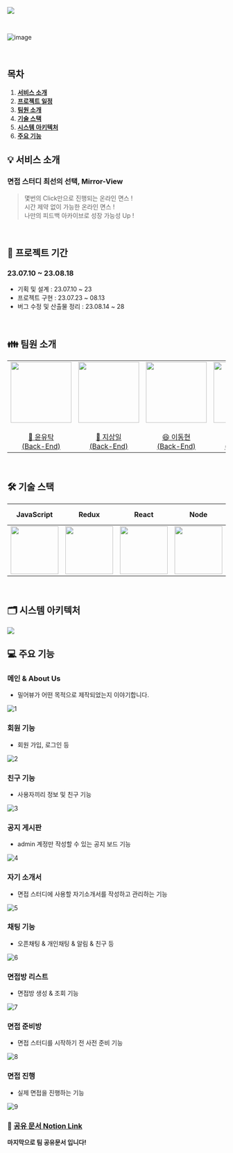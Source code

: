 ![](frontend/public/mirlogo.png)

<p align="center">
  <br>
  
  ![image](https://github.com/sangilji/mirror-view/assets/88275989/3be7f265-09f3-42c2-b7f4-20b8b3c58bea)

  <br>
</p>

## 목차
1. [**서비스 소개**](#1)
2. [**프로젝트 일정**](#2)
3. [**팀원 소개**](#3)
4. [**기술 스택**](#4)
5. [**시스템 아키텍처**](#5)
6. [**주요 기능**](#6)

<div id="1"></div>

## 💡 서비스 소개

### 면접 스터디 최선의 선택, Mirror-View

> 몇번의 Click만으로 진행되는 온라인 면스 ! <br/>
> 시간 제약 없이 가능한 온라인 면스 !<br/>
> 나만의 피드백 아카이브로 성장 가능성 Up !

<br />

<div id="2"></div>

## 📆 프로젝트 기간

### 23.07.10 ~ 23.08.18

- 기획 및 설계 : 23.07.10 ~ 23
- 프로젝트 구현 : 23.07.23 ~ 08.13
- 버그 수정 및 산출물 정리 : 23.08.14 ~ 28

<br/>

<div id="3"></div>

## 👪 팀원 소개

<table>
    <tr>
        <td height="140px" align="center"> <a href="https://github.com/yoon-yoo-tak">
            <img src="https://avatars.githubusercontent.com/yoon-yoo-tak" width="140px" /> <br><br> 👑 윤유탁 <br>(Back-End) </a> <br></td>
        <td height="140px" align="center"> <a href="https://github.com/sangilji">
            <img src="https://avatars.githubusercontent.com/sangilji" width="140px" /> <br><br> 🙂 지상일 <br>(Back-End) </a> <br></td>
        <td height="140px" align="center"> <a href="https://github.com/eastsage">
            <img src="https://avatars.githubusercontent.com/eastsage" width="140px" /> <br><br> 😆 이동현 <br>(Back-End) </a> <br></td>
        <td height="140px" align="center"> <a href="https://github.com/chakunyoung">
            <img src="https://avatars.githubusercontent.com/chakunyoung" width="140px" /> <br><br> 😁 차건영 <br>(Back-End) </a> <br></td>
        <td height="140px" align="center"> <a href="https://github.com/hyeii">
            <img src="https://avatars.githubusercontent.com/hyeii" width="140px" /> <br><br> 🙄 윤혜민 <br>(Front-End) </a> <br></td>
        <td height="140px" align="center"> <a href="https://github.com/JungWonsik">
            <img src="https://avatars.githubusercontent.com/JungWonsik" width="140px" /> <br><br> 😶 정원식 <br>(Front-End) </a> <br></td>
    </tr>
</table>

<br>

<div id="4"></div>

## 🛠️ 기술 스택

| JavaScript |            Redux            |  React   |  Node   |           Spring Boot            |           Spring  Security           |         Jenkins         | Docker  |                 Redis                 |     Spring  Data Jpa      |           NginX            |            MySQL            |             EC2             |                 Web RTC                  |
| :--------: |:---------------------------:| :------: | :-----: |:--------------------------------:|:------------------------------------:|:-----------------------:|:-------:|:-------------------------------------:|:-------------------------:|:--------------------------:|:---------------------------:|:---------------------------:|:----------------------------------------:|
| <img src="img/js.png" width="110">   | <img src="img/redux.png" width="110"> |<img src="img/react.png" width="110">|<img src="img/node.png" width="110">|<img src="img/springboot.png" width="110">|<img src="img/security.png" width="110">|<img src="img/jenkins.png" width="110">|<img src="img/docker.png" width="110">|<img src="img/redis.png" width="110">|<img src="img/jpa.png" width="110">|<img src="img/nginx.png" width="110">|<img src="img/mysql.png" width="110">|<img src="img/ec2.png" width="110">| <img src="img/openvidu.png" width="110"> |


<br />

<div id="5"></div>

## 🗂️ 시스템 아키텍처

<img src="img/architecture.png">

<br />

<div id="6"></div>

## 💻 주요 기능

### 메인 & About Us
- 밀어뷰가 어떤 목적으로 제작되었는지 이야기합니다.

![1](img/gif/main.gif)

### 회원 기능
- 회원 가입, 로그인 등

![2](img/gif/login.gif)

### 친구 기능
- 사용자끼리 정보 및 친구 기능

![3](img/gif/friend.gif)

### 공지 게시판
- admin 계정만 작성할 수 있는 공지 보드 기능

![4](img/gif/notice.gif)

### 자기 소개서
- 면접 스터디에 사용할 자기소개서를 작성하고 관리하는 기능

![5](img/gif/introduce.gif)

### 채팅 기능
- 오픈채팅 & 개인채팅 & 알림 & 친구 등

![6](img/gif/openchat.gif)

### 면접방 리스트
- 면접방 생성 & 조회 기능

![7](img/gif/roomin.gif)

### 면접 준비방
- 면접 스터디를 시작하기 전 사전 준비 기능

![8](img/gif/ready.gif)

### 면접 진행
- 실제 면접을 진행하는 기능

![9](img/gif/interview.gif)


### 🚀 [공유 문서 Notion Link](https://elated-tortoise-2aa.notion.site/7487d4f8729d48aa9fffc8e1114378ab?v=58376fb817294207bbf22ad896f56f34&pvs=4)
**마지막으로 팀 공유문서 입니다!**

<br>
